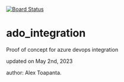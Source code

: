 [![Board Status](https://dev.azure.com/AlexToapanta/9d5e7914-9a8f-4815-b892-bfb9b5ea8d59/38170e1c-8a26-4dbf-8928-4efff6bd53ba/_apis/work/boardbadge/bb32d41c-b528-441b-a364-14a98418fa87)](https://dev.azure.com/AlexToapanta/9d5e7914-9a8f-4815-b892-bfb9b5ea8d59/_boards/board/t/38170e1c-8a26-4dbf-8928-4efff6bd53ba/Microsoft.RequirementCategory)
# ado_integration
Proof of concept for azure devops integration 


updated on May 2nd, 2023

author: Alex Toapanta. 